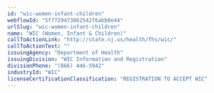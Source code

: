 ```yaml
---
id: "wic-women-infant-children"
webflowId: "5f7729473862542f6abb0e44"
urlSlug: "wic-women-infant-children"
name: "WIC (Women, Infant & Children)"
callToActionLink: "http://state.nj.us/health/fhs/wic/"
callToActionText: ""
issuingAgency: "Department of Health"
issuingDivision: "WIC Information and Registration"
divisionPhone: "(866) 446-5942"
industryId: "WIC"
licenseCertificationClassification: "REGISTRATION TO ACCEPT WIC"
---
```

